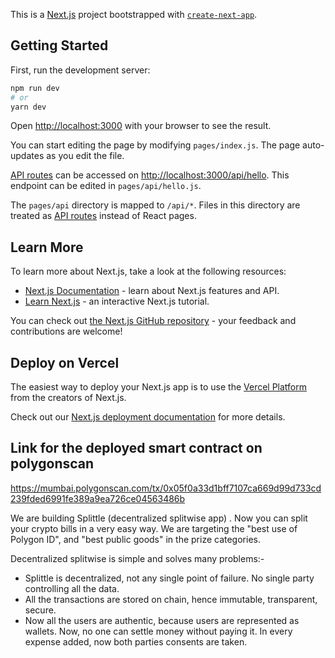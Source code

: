 This is a [Next.js](https://nextjs.org/) project bootstrapped with [`create-next-app`](https://github.com/vercel/next.js/tree/canary/packages/create-next-app).

## Getting Started

First, run the development server:

```bash
npm run dev
# or
yarn dev
```

Open [http://localhost:3000](http://localhost:3000) with your browser to see the result.

You can start editing the page by modifying `pages/index.js`. The page auto-updates as you edit the file.

[API routes](https://nextjs.org/docs/api-routes/introduction) can be accessed on [http://localhost:3000/api/hello](http://localhost:3000/api/hello). This endpoint can be edited in `pages/api/hello.js`.

The `pages/api` directory is mapped to `/api/*`. Files in this directory are treated as [API routes](https://nextjs.org/docs/api-routes/introduction) instead of React pages.

## Learn More

To learn more about Next.js, take a look at the following resources:

- [Next.js Documentation](https://nextjs.org/docs) - learn about Next.js features and API.
- [Learn Next.js](https://nextjs.org/learn) - an interactive Next.js tutorial.

You can check out [the Next.js GitHub repository](https://github.com/vercel/next.js/) - your feedback and contributions are welcome!

## Deploy on Vercel

The easiest way to deploy your Next.js app is to use the [Vercel Platform](https://vercel.com/new?utm_medium=default-template&filter=next.js&utm_source=create-next-app&utm_campaign=create-next-app-readme) from the creators of Next.js.

Check out our [Next.js deployment documentation](https://nextjs.org/docs/deployment) for more details.

## Link for the deployed smart contract on polygonscan
https://mumbai.polygonscan.com/tx/0x05f0a33d1bff7107ca669d99d733cd239fded6991fe389a9ea726ce04563486b

We are building Splittle (decentralized splitwise app) . Now you can split your crypto bills in a very easy way. We are targeting the "best use of Polygon ID", and "best public goods" in the prize categories. 

Decentralized splitwise is simple and solves many problems:- 
- Splittle is decentralized, not any single point of failure. No single party controlling all the data.
- All the transactions are stored on chain, hence immutable, transparent, secure.
- Now all the users are authentic, because users are represented as wallets. Now, no one can settle money without paying it. In every expense added, now both parties consents are taken.



